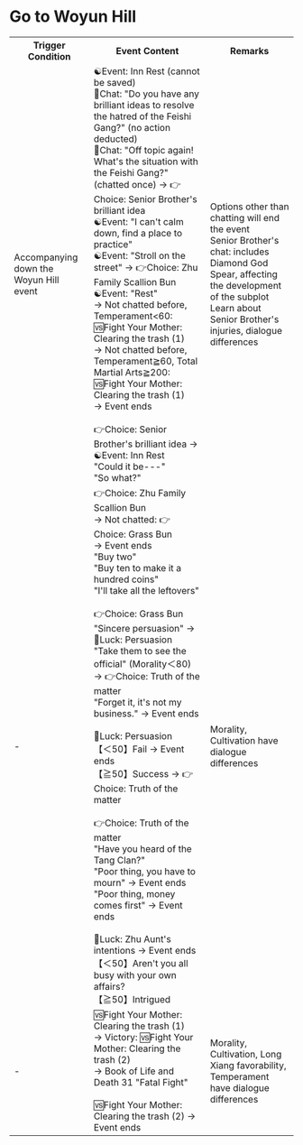# Go to Woyun Hill

<Table class="timeline-table">
    <tr class="timeline-header">
        <th>Trigger Condition</th>
        <th>Event Content</th>
        <th>Remarks</th>
    </tr>
	<tr>
		<td>Accompanying down the Woyun Hill event</td>
		<td>
			☯Event: Inn Rest (cannot be saved) <br>
			<span title="
Mouth Strength≧50: Tang Buyi +2
Mouth Strength≧50 and Morality<60: Tang Buyi +1
			">💬Chat: "Do you have any brilliant ideas to resolve the hatred of the Feishi Gang?" (no action deducted) </span> <br>
			<span title="
Action-1
Change of heart≧2: Tang Buyi -1
			">💬Chat: "Off topic again! What's the situation with the Feishi Gang?" (chatted once) → 👉Choice: Senior Brother's brilliant idea </span> <br>
			<span title="
Chatted before: Practice interface
Not chatted before: Martial Arts +5, Practice interface
			">☯Event: "I can't calm down, find a place to practice" </span> <br>
			<span title="Action-1">☯Event: "Stroll on the street" → 👉Choice: Zhu Family Scallion Bun </span> <br>
			<span title="
Chatted before: Heart Harmony +40
Not chatted before, Temperament≧60, Total Martial Arts<200: Heart Harmony +40
			">☯Event: "Rest" </span> <br>
			→ Not chatted before, Temperament<60: 🆚Fight Your Mother: Clearing the trash (1) <br>
			→ Not chatted before, Temperament≧60, Total Martial Arts≧200: 🆚Fight Your Mother: Clearing the trash (1) <br>
			→ Event ends <br>
			<br>
			👉Choice: Senior Brother's brilliant idea → ☯Event: Inn Rest <br>
			"Could it be---" <br>
			<span title="Knowledge-1, Worldly Affairs+1">"So what?" </span> <br>
		</td>
		<td>
			Options other than chatting will end the event <br>
			Senior Brother's chat: includes Diamond God Spear, affecting the development of the subplot <br>
			Learn about Senior Brother's injuries, dialogue differences <br>
		</td>
	</tr>
	<tr>
		<td>-</td>
		<td>
			👉Choice: Zhu Family Scallion Bun <br>
			→ Not chatted: 👉Choice: Grass Bun <br>
			→ Event ends <br>
			<span title="
Silver Coins-20
Chatted and Morality≧80: Obtain the title 'Grass-eating Hero'
			">"Buy two" </span> <br>
			<span title="
Worldly Affairs+1, Silver Coins-100
Chatted and Morality≧80: Obtain the title 'Grass-eating Hero'
			">"Buy ten to make it a hundred coins" </span> <br>
			<span title="
Worldly Affairs+2, Silver Coins-200
Chatted and Morality≧80: Obtain the title 'Grass-eating Hero'
			">"I'll take all the leftovers" </span> <br>
			<br>
			👉Choice: Grass Bun <br>
			<span title="Worldly Affairs+1, Cultivation+1">"Sincere persuasion" → 🎲Luck: Persuasion </span> <br>
			<span title="Morality-1, Cultivation-2, Mouth Strength+1">"Take them to see the official" (Morality＜80) → 👉Choice: Truth of the matter </span> <br>
			<span title="Morality-1, Temperament-2, Worldly Affairs-1, Morality-2, Silver Coins+20">"Forget it, it's not my business." → Event ends </span> <br>
			<br>
			<span title="Maximum 50, Mouth Strength, Reputation positive correction">🎲Luck: Persuasion </span> <br>
			【＜50】Fail → Event ends <br>
			【≧50】Success → 👉Choice: Truth of the matter <br>
			<br>
			👉Choice: Truth of the matter <br>
			<span title="Morality+1">"Have you heard of the Tang Clan?" </span> <br>
			"Poor thing, you have to mourn" → Event ends <br>
			<span title="Morality-3, Worldly Affairs-2, Mouth Strength+1, Silver Coins+20">"Poor thing, money comes first" → Event ends </span> <br>
			<br>
			<span title="Maximum 60, Reputation positive correction">🎲Luck: Zhu Aunt's intentions → Event ends </span> <br>
			【＜50】Aren't you all busy with your own affairs? <br>
			<span title="Zhu Aunt stationed at the outer fort selling buns">【≧50】Intrigued </span> <br>
		</td>
		<td>Morality, Cultivation have dialogue differences</td>
	</tr>
	<tr>
		<td>-</td>
		<td>
			<span title="Victory: Reputation+1, Martial Arts+2">🆚Fight Your Mother: Clearing the trash (1) </span> <br>
			→ Victory: 🆚Fight Your Mother: Clearing the trash (2) <br>
			→ Book of Life and Death 31 "Fatal Fight" <br>
			<br>
			<span title="
Victory: Reputation+3, Martial Arts+8
Victory, Long Xiang favorability<30: Reputation+1, Heart Harmony+20
Victory, Long Xiang favorability≧30: Long Xiang+3, Heart Harmony+30
Victory, Long Xiang favorability≧30, Long Xiang crush: Heart Harmony+20
Defeat, Long Xiang favorability≧10: Long Xiang+1
Defeat, Long Xiang favorability<30: Martial Arts+2, Temperament-1
Defeat, Long Xiang favorability≧30: Martial Arts+4, Heart Harmony+10
			">🆚Fight Your Mother: Clearing the trash (2) → Event ends </span> <br>
		</td>
		<td>Morality, Cultivation, Long Xiang favorability, Temperament have dialogue differences</td>
	</tr>
</table>
